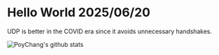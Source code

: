 # Hello World 2025/06/20

UDP is better in the COVID era since it avoids unnecessary handshakes.

![PoyChang's github stats](https://github-readme-stats.vercel.app/api?username=poychang&show_icons=true&theme=dracula)
